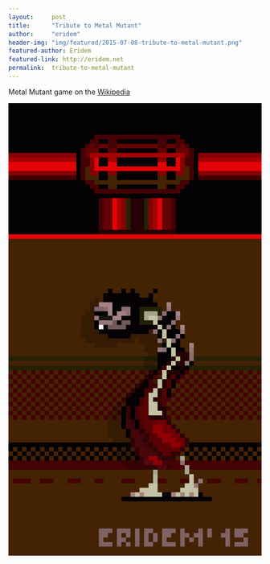 ```yaml
---
layout:     post
title:      "Tribute to Metal Mutant"
author:     "eridem"
header-img: "img/featured/2015-07-08-tribute-to-metal-mutant.png"
featured-author: Eridem
featured-link: http://eridem.net
permalink:  tribute-to-metal-mutant
---
```


Metal Mutant game on the [Wikipedia](https://en.wikipedia.org/wiki/Metal_Mutant)

![Metal Mutant](/img/posts/2015-07-08-tribute-to-metal-mutant/TributeToMetalMutant.png)